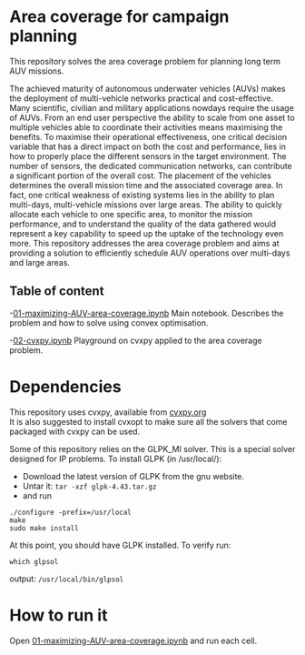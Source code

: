 # Area coverage for campaign planning
This repository solves the area coverage problem for planning long term AUV missions.

The achieved maturity of autonomous underwater vehicles (AUVs) makes the deployment of multi-vehicle networks practical and cost-effective. Many scientific, civilian and military applications nowdays require the usage of AUVs. 
From an end user perspective the ability to scale from one asset to multiple vehicles able to coordinate their activities means maximising the benefits. 
To maximise their operational effectiveness, one critical decision variable that has a direct impact on both the cost and performance, lies in how to properly place the different sensors in the target environment.
The number of sensors, the dedicated communication networks, can contribute a significant portion of the overall cost. 
The placement of the vehicles determines the overall mission time and the associated coverage area.
In fact, one critical weakness of existing systems lies in the ability to plan multi-days, multi-vehicle missions over large areas. 
The ability to quickly allocate each vehicle to one specific area, to monitor the mission performance, and to understand the quality of the data gathered would represent a key capability to speed up the uptake of the technology even more.
This repository addresses the area coverage problem and aims at providing a solution to efficiently schedule AUV operations over multi-days and large areas.

## Table of content
-[01-maximizing-AUV-area-coverage.ipynb](01-maximizing-AUV-area-coverage.ipynb)
 Main notebook. Describes the problem and how to solve using convex optimisation.
 
-[02-cvxpy.ipynb](02-cvxpy.ipynb) 
 Playground on cvxpy applied to the area coverage problem.
 
# Dependencies
This repository uses cvxpy, available from [cvxpy.org](cvxpy.org)  
It is also suggested to install cvxopt to make sure all the solvers that come packaged with cvxpy can be used.

Some of this repository relies on the GLPK_MI solver. This is a special solver designed for IP problems.
To install GLPK (in /usr/local/):
- Download the latest version of GLPK from the gnu website.
- Untar it: `tar -xzf glpk-4.43.tar.gz`
- and run 
```
./configure -prefix=/usr/local
make
sudo make install
```
At this point, you should have GLPK installed. To verify run:
```
which glpsol
```
output: `/usr/local/bin/glpsol`

# How to run it
Open [01-maximizing-AUV-area-coverage.ipynb](01-maximizing-AUV-area-coverage.ipynb) and run each cell.
